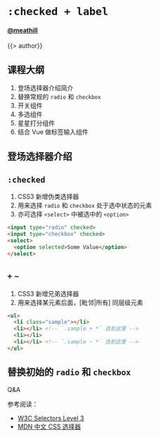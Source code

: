 <!--
title: checked-label
description: the css selectors `:checked+label` can create a lot of useful component, this slide will show you how
-->

`:checked + label`
=======

#### [@meathill](https://weibo.com/meathill/)

<!-- page -->

{{> author}}

<!-- page -->

## 课程大纲

1. 登场选择器介绍简介
2. 替换常规的 `radio` 和 `checkbox`
3. 开关组件
4. 多选组件
5. 星星打分组件
6. 结合 Vue 做标签输入组件

<!-- page -->

## 登场选择器介绍

<!-- page -->

## `:checked`

1. CSS3 新增伪类选择器
2. 用来选择 `radio` 和 `checkbox` 处于选中状态的元素
3. 亦可选择 `<select>` 中被选中的 `<option>`

```html
<input type="radio" checked>
<input type="checkbox" checked>
<select>
  <option selected>Some Value</option>
</select>
```

<!-- page -->

## `+` `~`

1. CSS3 新增兄弟选择器
2. 用来选择某元素后面，[毗邻|所有] 同层级元素

```html
<ul>
  <li class="sample"></li>
  <li></li> <!-- `.sample + *` 选到这里 -->
  <li></li> 
  <li></li> <!-- `.sample ~ *` 选到这里 -->
</ul>
```

<!-- page -->

## 替换初始的 `radio` 和 `checkbox`

<!-- page -->

Q&A

<!-- page -->

参考阅读：

* [W3C Selectors Level 3](https://www.w3.org/TR/css3-selectors/)
* [MDN 中文 CSS 选择器](https://developer.mozilla.org/zh-CN/docs/Web/CSS/CSS_Selectors)


